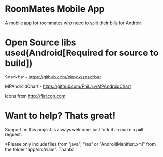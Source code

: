 RoomMates Mobile App
=================

A mobile app for roommates who need to split their bills for Android



Open Source libs used(Android[Required for source to build])
=================

Snackbar - https://github.com/nispok/snackbar

MPAndroidChart - https://github.com/PhilJay/MPAndroidChart

Icons from http://flaticon.com

Want to help? Thats great!
=================
Support on this project is always welcome, just fork it an make a pull request.

*Please only include files from "java", "res" or "AndroidManifest.xml" from the folder "app/src/main". Thanks!
